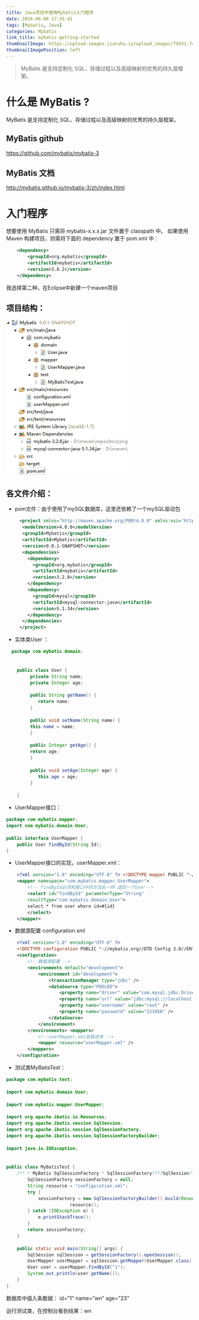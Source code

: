 ```yaml
---
title: Java项目中使用Mybatis入门程序
date: 2016-06-08 17:35:41
tags: [Mybatis, Java]
categories: Mybatis
link_title: mybatis-getting-started
thumbnailImage: https://upload-images.jianshu.io/upload_images/79431-74576230a7ae676d.jpg?imageMogr2/auto-orient/strip%7CimageView2/2/w/414/format/webp
thumbnailImagePosition: left
---
```

<!-- toc -->
<!-- more -->
> MyBatis 是支持定制化 SQL、存储过程以及高级映射的优秀的持久层框架。

# 什么是 MyBatis ?
MyBatis 是支持定制化 SQL、存储过程以及高级映射的优秀的持久层框架。

## MyBatis github
https://github.com/mybatis/mybatis-3
## MyBatis 文档
http://mybatis.github.io/mybatis-3/zh/index.html

# 入门程序
想要使用 MyBatis 只需将 mybatis-x.x.x.jar 文件置于 classpath 中。
如果使用 Maven 构建项目，则需将下面的 dependency 置于 pom.xml 中：
```xml
	<dependency> 
		<groupId>org.mybatis</groupId>
		<artifactId>mybatis</artifactId> 
        <version>3.8.2</version> 
	</dependency>
```

我选择第二种，在Eclipse中新建一个maven项目 
## 项目结构： 
![项目结构](mybatis-getting-started/01.jpg)

## 各文件介绍：
- pom文件：由于使用了mySQL数据库，这里还依赖了一个mySQL驱动包

```xml
     <project xmlns="http://maven.apache.org/POM/4.0.0" xmlns:xsi="http://www.w3.org/2001/XMLSchema-instance" xsi:schemaLocation="http://maven.apache.org/POM/4.0.0 http://maven.apache.org/xsd/maven-4.0.0.xsd">  
      <modelVersion>4.0.0</modelVersion>  
      <groupId>Mybatis</groupId>  
      <artifactId>Mybatis</artifactId>  
      <version>0.0.1-SNAPSHOT</version>  
      <dependencies> 
        <dependency> 
          <groupId>org.mybatis</groupId>  
          <artifactId>mybatis</artifactId>  
          <version>3.2.8</version> 
        </dependency>  
        <dependency> 
          <groupId>mysql</groupId>  
          <artifactId>mysql-connector-java</artifactId>  
          <version>5.1.34</version> 
        </dependency> 
      </dependencies> 
     </project>
```

- 实体类User ：

```java
  package com.mybatis.domain;


    public class User {
         private String name;
         private Integer age;
         
         public String getName() {
            return name;
         }
         
         public void setName(String name) {
         this.name = name;
         }
         
         public Integer getAge() {
         return age;
         }
         
         public void setAge(Integer age) {
            this.age = age;
         }
         
    }
```

- UserMapper接口：

```java
package com.mybatis.mapper; 
import com.mybatis.domain.User; 

public interface UserMapper { 
    public User findById(String Id); 
}
```

- UserMapper接口的实现，userMapper.xml：

```xml
    <?xml version="1.0" encoding="UTF-8" ?> <!DOCTYPE mapper PUBLIC "-//mybatis.org//DTD Mapper 3.0//EN" "http://mybatis.org/dtd/mybatis-3-mapper.dtd"> <!--相当于UserMapper接口的实现 namespace必须是UserMapper类路径-->
    <mapper namespace="com.mybatis.mapper.UserMapper"> 
        <!-- findById必须和接口中的方法名一样 返回一个User--> 
        <select id="findById" parameterType="String"
        resultType="com.mybatis.domain.User"> 
        select * from user where id=#{id} 
        </select> 
    </mapper>
```


- 数据源配置 configuration.xml

```xml
    <?xml version="1.0" encoding="UTF-8" ?> 
    <!DOCTYPE configuration PUBLIC "-//mybatis.org//DTD Config 3.0//EN" "http://mybatis.org/dtd/mybatis-3-config.dtd">
    <configuration> 
        <!--数据源配置 -->
        <environments default="development"> 
            <environment id="development"> 
                <transactionManager type="jdbc" /> 
                <dataSource type="POOLED"> 
                    <property name="driver" value="com.mysql.jdbc.Driver" /> 
                    <property name="url" value="jdbc:mysql://localhost:3306/test" />
                    <property name="username" value="root" /> 
                    <property name="password" value="123456" /> 
                </dataSource>
            </environment> 
        </environments> <mappers> 
            <!--userMapper.xml装载进来 --> 
            <mapper resource="userMapper.xml" /> 
        </mappers> 
    </configuration>
```
    
- 测试类MyBatisTest：

```java
package com.mybatis.test;

import com.mybatis.domain.User;

import com.mybatis.mapper.UserMapper;

import org.apache.ibatis.io.Resources;
import org.apache.ibatis.session.SqlSession;
import org.apache.ibatis.session.SqlSessionFactory;
import org.apache.ibatis.session.SqlSessionFactoryBuilder;

import java.io.IOException;


public class MyBatisTest {
    /** * MyBatis SqlSessionFactory * SqlSessionFactory????SqlSession????????????SqlSession??????????commit?rollback?close???? * @return */ private static SqlSessionFactory getSessionFactory() {
        SqlSessionFactory sessionFactory = null;
        String resource = "configuration.xml";
        try {
            sessionFactory = new SqlSessionFactoryBuilder().build(Resources.getResourceAsReader(
                        resource));
        } catch (IOException e) {
            e.printStackTrace();
        }
        return sessionFactory;
    }

    public static void main(String[] args) {
        SqlSession sqlSession = getSessionFactory().openSession();
        UserMapper userMapper = sqlSession.getMapper(UserMapper.class);
        User user = userMapper.findById("1");
        System.out.println(user.getName());
    }
}

```


数据库中插入条数据：
id=”1” name=”wn” age=”23”

运行测试类，在控制台看到结果：wn

   

   
   
